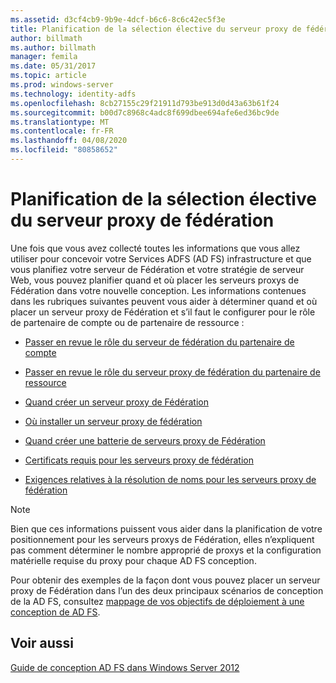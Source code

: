 ```yaml
---
ms.assetid: d3cf4cb9-9b9e-4dcf-b6c6-8c6c42ec5f3e
title: Planification de la sélection élective du serveur proxy de fédération
author: billmath
ms.author: billmath
manager: femila
ms.date: 05/31/2017
ms.topic: article
ms.prod: windows-server
ms.technology: identity-adfs
ms.openlocfilehash: 8cb27155c29f21911d793be913d0d43a63b61f24
ms.sourcegitcommit: b00d7c8968c4adc8f699dbee694afe6ed36bc9de
ms.translationtype: MT
ms.contentlocale: fr-FR
ms.lasthandoff: 04/08/2020
ms.locfileid: "80858652"
---
```

# <a name="planning-federation-server-proxy-placement"></a>Planification de la sélection élective du serveur proxy de fédération

Une fois que vous avez collecté toutes les informations que vous allez utiliser pour concevoir votre Services ADFS \(AD FS\) infrastructure et que vous planifiez votre serveur de Fédération et votre stratégie de serveur Web, vous pouvez planifier quand et où placer les serveurs proxys de Fédération dans votre nouvelle conception. Les informations contenues dans les rubriques suivantes peuvent vous aider à déterminer quand et où placer un serveur proxy de Fédération et s’il faut le configurer pour le rôle de partenaire de compte ou de partenaire de ressource :  
  
-   [Passer en revue le rôle du serveur de fédération du partenaire de compte](Review-the-Role-of-the-Federation-Server-in-the-Account-Partner.md)  
  
-   [Passer en revue le rôle du serveur proxy de fédération du partenaire de ressource](Review-the-Role-of-the-Federation-Server-Proxy-in-the-Resource-Partner.md)  
  
-   [Quand créer un serveur proxy de Fédération](When-to-Create-a-Federation-Server-Proxy.md)  
  
-   [Où installer un serveur proxy de fédération](Where-to-Place-a-Federation-Server-Proxy.md)  
  
-   [Quand créer une batterie de serveurs proxy de Fédération](When-to-Create-a-Federation-Server-Proxy-Farm.md)  
  
-   [Certificats requis pour les serveurs proxy de fédération](Certificate-Requirements-for-Federation-Server-Proxies.md)  
  
-   [Exigences relatives à la résolution de noms pour les serveurs proxy de fédération](Name-Resolution-Requirements-for-Federation-Server-Proxies.md)  
  
> [!NOTE]  
> Bien que ces informations puissent vous aider dans la planification de votre positionnement pour les serveurs proxys de Fédération, elles n’expliquent pas comment déterminer le nombre approprié de proxys et la configuration matérielle requise du proxy pour chaque AD FS conception.  
  
Pour obtenir des exemples de la façon dont vous pouvez placer un serveur proxy de Fédération dans l’un des deux principaux scénarios de conception de la AD FS, consultez [mappage de vos objectifs de déploiement à une conception de AD FS](Mapping-Your-Deployment-Goals-to-an-AD-FS-Design.md).  

## <a name="see-also"></a>Voir aussi
[Guide de conception AD FS dans Windows Server 2012](AD-FS-Design-Guide-in-Windows-Server-2012.md)
  

